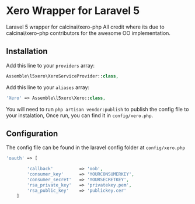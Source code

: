 # Xero Wrapper for Laravel 5

Laravel 5 wrapper for calcinai/xero-php
All credit where its due to calcinai/xero-php contributors for the awesome OO implementation.

## Installation

Add this line to your `providers` array:
``` php
Assemble\l5xero\XeroServiceProvider::class,
```

Add this line to your `aliases` array:
``` php
'Xero' => Assemble\l5xero\Xero::class,
```

You will need to run `php artisan vendor:publish` to publish the config file to your instalation,
Once run, you can find it in `config/xero.php`.


## Configuration

The config file can be found in the laravel config folder at `config/xero.php`
``` php
'oauth' => [

        'callback'          => 'oob',
        'consumer_key'      => 'YOURCONSUMERKEY',
        'consumer_secret'   => 'YOURSECRETKEY',
        'rsa_private_key'  	=> 'privatekey.pem',
        'rsa_public_key'   	=> 'publickey.cer'
    ]
```
